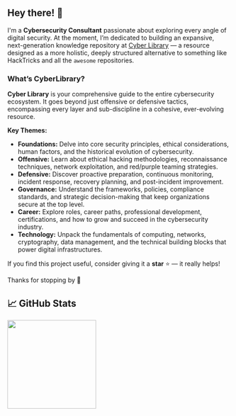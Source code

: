 ## Hey there! 👋

I'm a **Cybersecurity Consultant** passionate about exploring every angle of digital security. At the moment, I’m dedicated to building an expansive, next-generation knowledge repository at [Cyber Library](https://www.cyberlibrary.fr) — a resource designed as a more holistic, deeply structured alternative to something like HackTricks and all the ```awesome``` repositories.

### What’s CyberLibrary?

**Cyber Library** is your comprehensive guide to the entire cybersecurity ecosystem. It goes beyond just offensive or defensive tactics, encompassing every layer and sub-discipline in a cohesive, ever-evolving resource.

**Key Themes:**

- **Foundations:** Delve into core security principles, ethical considerations, human factors, and the historical evolution of cybersecurity.
- **Offensive:** Learn about ethical hacking methodologies, reconnaissance techniques, network exploitation, and red/purple teaming strategies.
- **Defensive:** Discover proactive preparation, continuous monitoring, incident response, recovery planning, and post-incident improvement.
- **Governance:** Understand the frameworks, policies, compliance standards, and strategic decision-making that keep organizations secure at the top level.
- **Career:** Explore roles, career paths, professional development, certifications, and how to grow and succeed in the cybersecurity industry.
- **Technology:** Unpack the fundamentals of computing, networks, cryptography, data management, and the technical building blocks that power digital infrastructures.

If you find this project useful, consider giving it a **star** ⭐ — it really helps!

Thanks for stopping by 🚀

## &#x1f4c8; GitHub Stats

<picture align="center">
  <source
    height=200
    srcset="https://github-readme-stats-fakgroup.vercel.app/api?username=florianamette&show_icons=true&theme=dark&rank_icon=github"
    media="(prefers-color-scheme: dark)"
  />
  <source
    height=200
    srcset="https://github-readme-stats-fakgroup.vercel.app/api?username=florianamette&show_icons=true&rank_icon=github"
    media="(prefers-color-scheme: light), (prefers-color-scheme: no-preference)"
  />
  <img height=200 src="https://github-readme-stats-fakgroup.vercel.app/api?username=florianamette&show_icons=true&rank_icon=github" />
</picture>
